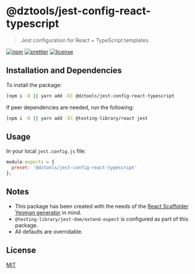 # @dztools/jest-config-react-typescript

> Jest configuration for React + TypeScript templates.

[![npm](https://img.shields.io/npm/v/@dztools/jest-config-react-typescript.svg)](https://www.npmjs.com/package/@dztools/jest-config-react-typescript)
[![prettier](https://img.shields.io/badge/code_style-prettier-ff69b4.svg)](https://prettier.io/)
[![license](https://img.shields.io/badge/License-MIT-green.svg)](https://github.com/dzervoudakes/dztools/blob/main/LICENSE)

## Installation and Dependencies

To install the package:

```sh
[npm i -D || yarn add -D] @dztools/jest-config-react-typescript
```

If peer dependencies are needed, run the following:

```sh
[npm i -D || yarn add -D] @testing-library/react jest
```

## Usage

In your local `jest.config.js` file:

```js
module.exports = {
  preset: '@dztools/jest-config-react-typescript'
};
```

## Notes

- This package has been created with the needs of the [React Scaffolder Yeoman generator](https://github.com/dzervoudakes/react-scaffolder) in mind.
- `@testing-library/jest-dom/extend-expect` is configured as part of this package.
- All defaults are overridable.

## License

[MIT](https://github.com/dzervoudakes/dztools/blob/main/LICENSE)
